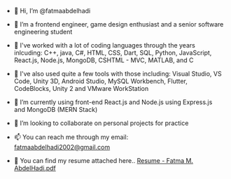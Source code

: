 - 👋 Hi, I’m @fatmaabdelhadi
- 👀 I’m a frontend engineer, game design enthusiast and a senior software engineering student
- 💪 I've worked with a lot of coding languages through the years inlcuding: C++, java, C#, HTML, CSS, Dart, SQL, Python, JavaScript, React.js, Node.js, MongoDB,
CSHTML - MVC, MATLAB, and C
- 🔧 I've also used quite a few tools with those including: Visual Studio, VS Code, Unity 3D, Android Studio, MySQL Workbench, Flutter, CodeBlocks, Unity 2 and VMware WorkStation
- 🌱 I’m currently using front-end React.js and Node.js using Express.js and MongoDB (MERN Stack)
- 💞️ I’m looking to collaborate on personal projects for practice
- 📫 You can reach me through my email: fatmaabdelhadi2002@gmail.com

- 📇 You can find my resume attached here.. [Resume - Fatma M. AbdelHadi.pdf](https://github.com/fatmaabdelhadi/fatmaabdelhadi/files/15101399/Resume.-.Fatma.M.AbdelHadi.pdf)
